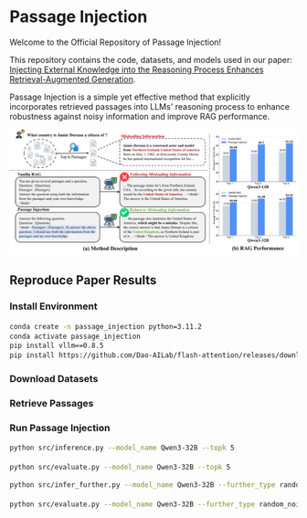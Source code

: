 # Passage Injection


Welcome to the Official Repository of Passage Injection!

This repository contains the code, datasets, and models used in our paper: [Injecting External Knowledge into the Reasoning Process Enhances Retrieval-Augmented Generation](https://arxiv.org/abs/2507.19333).

Passage Injection is a simple yet effective method that explicitly incorporates retrieved passages into LLMs' reasoning process to enhance robustness against noisy information and improve RAG performance.

![Overall Method](overall.png)


## Reproduce Paper Results

### Install Environment
```bash
conda create -n passage_injection python=3.11.2
conda activate passage_injection
pip install vllm==0.8.5
pip install https://github.com/Dao-AILab/flash-attention/releases/download/v2.7.2.post1/flash_attn-2.7.2.post1+cu12torch2.6cxx11abiFALSE-cp311-cp311-linux_x86_64.whl
```

### Download Datasets


### Retrieve Passages


### Run Passage Injection

```bash
python src/inference.py --model_name Qwen3-32B --topk 5

python src/evaluate.py --model_name Qwen3-32B --topk 5
```


```bash
python src/infer_further.py --model_name Qwen3-32B --further_type random_noise

python src/evaluate.py --model_name Qwen3-32B --further_type random_noise
```

